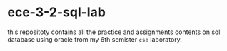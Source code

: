 # ece-3-2-sql-lab

this repositoty contains all the practice and assignments contents on sql database using oracle from my 6th semister `cse` laboratory.
